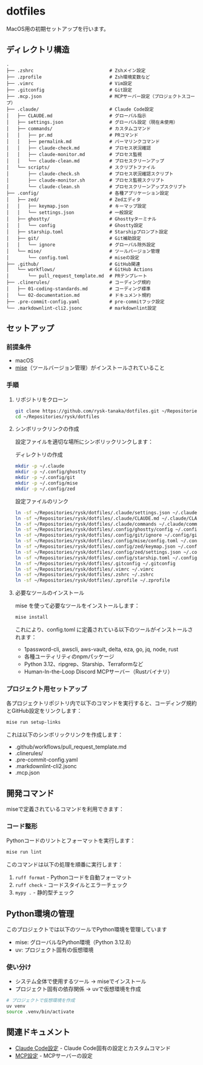 # dotfiles

MacOS用の初期セットアップを行います。

## ディレクトリ構造

```text
.
├── .zshrc                            # Zshメイン設定
├── .zprofile                         # Zsh環境変数など
├── .vimrc                            # Vim設定
├── .gitconfig                        # Git設定
├── .mcp.json                         # MCPサーバー設定（プロジェクトスコープ）
├── .claude/                          # Claude Code設定
│   ├── CLAUDE.md                     # グローバル指示
│   ├── settings.json                 # グローバル設定（現在未使用）
│   ├── commands/                     # カスタムコマンド
│   │   ├── pr.md                     # PRコマンド
│   │   ├── permalink.md              # パーマリンクコマンド
│   │   ├── claude-check.md           # プロセス状況確認
│   │   ├── claude-monitor.md         # プロセス監視
│   │   └── claude-clean.md           # プロセスクリーンアップ
│   └── scripts/                      # スクリプトファイル
│       ├── claude-check.sh           # プロセス状況確認スクリプト
│       ├── claude-monitor.sh         # プロセス監視スクリプト
│       └── claude-clean.sh           # プロセスクリーンアップスクリプト
├── .config/                          # 各種アプリケーション設定
│   ├── zed/                          # Zedエディタ
│   │   ├── keymap.json               # キーマップ設定
│   │   └── settings.json             # 一般設定
│   ├── ghostty/                      # Ghosttyターミナル
│   │   └── config                    # Ghostty設定
│   ├── starship.toml                 # Starshipプロンプト設定
│   ├── git/                          # Git補助設定
│   │   └── ignore                    # グローバル除外設定
│   └── mise/                         # ツールバージョン管理
│       └── config.toml               # miseの設定
├── .github/                          # GitHub関連
│   └── workflows/                    # GitHub Actions
│       └── pull_request_template.md  # PRテンプレート
├── .clinerules/                      # コーディング規約
│   ├── 01-coding-standards.md        # コーディング標準
│   └── 02-documentation.md           # ドキュメント規約
├── .pre-commit-config.yaml           # pre-commitフック設定
└── .markdownlint-cli2.jsonc          # markdownlint設定
```

## セットアップ

### 前提条件

- macOS
- [mise](https://mise.jdx.dev/)（ツールバージョン管理）がインストールされていること

### 手順

1. リポジトリをクローン

    ```bash
    git clone https://github.com/rysk-tanaka/dotfiles.git ~/Repositories/rysk/dotfiles
    cd ~/Repositories/rysk/dotfiles
    ```

2. シンボリックリンクの作成

    設定ファイルを適切な場所にシンボリックリンクします：

    ディレクトリの作成

    ```bash
    mkdir -p ~/.claude
    mkdir -p ~/.config/ghostty
    mkdir -p ~/.config/git
    mkdir -p ~/.config/mise
    mkdir -p ~/.config/zed
    ```

    設定ファイルのリンク

    ```bash
    ln -sf ~/Repositories/rysk/dotfiles/.claude/settings.json ~/.claude/settings.json
    ln -sf ~/Repositories/rysk/dotfiles/.claude/CLAUDE.md ~/.claude/CLAUDE.md
    ln -sf ~/Repositories/rysk/dotfiles/.claude/commands ~/.claude/commands
    ln -sf ~/Repositories/rysk/dotfiles/.config/ghostty/config ~/.config/ghostty/config
    ln -sf ~/Repositories/rysk/dotfiles/.config/git/ignore ~/.config/git/ignore
    ln -sf ~/Repositories/rysk/dotfiles/.config/mise/config.toml ~/.config/mise/config.toml
    ln -sf ~/Repositories/rysk/dotfiles/.config/zed/keymap.json ~/.config/zed/keymap.json
    ln -sf ~/Repositories/rysk/dotfiles/.config/zed/settings.json ~/.config/zed/settings.json
    ln -sf ~/Repositories/rysk/dotfiles/.config/starship.toml ~/.config/starship.toml
    ln -sf ~/Repositories/rysk/dotfiles/.gitconfig ~/.gitconfig
    ln -sf ~/Repositories/rysk/dotfiles/.vimrc ~/.vimrc
    ln -sf ~/Repositories/rysk/dotfiles/.zshrc ~/.zshrc
    ln -sf ~/Repositories/rysk/dotfiles/.zprofile ~/.zprofile
    ```

3. 必要なツールのインストール

    mise を使って必要なツールをインストールします：

    ```bash
    mise install
    ```

    これにより、config.toml に定義されている以下のツールがインストールされます：

    - 1password-cli, awscli, aws-vault, delta, eza, go, jq, node, rust
    - 各種ユーティリティのnpmパッケージ
    - Python 3.12、ripgrep、Starship、Terraformなど
    - Human-In-the-Loop Discord MCPサーバー（Rustバイナリ）

### プロジェクト用セットアップ

各プロジェクトリポジトリ内で以下のコマンドを実行すると、コーディング規約とGitHub設定をリンクします：

```bash
mise run setup-links
```

これは以下のシンボリックリンクを作成します：

- .github/workflows/pull_request_template.md
- .clinerules/
- .pre-commit-config.yaml
- .markdownlint-cli2.jsonc
- .mcp.json

## 開発コマンド

miseで定義されているコマンドを利用できます：

### コード整形

Pythonコードのリントとフォーマットを実行します：

```bash
mise run lint
```

このコマンドは以下の処理を順番に実行します：

1. `ruff format` - Pythonコードを自動フォーマット
2. `ruff check` - コードスタイルとエラーチェック
3. `mypy .` - 静的型チェック

## Python環境の管理

このプロジェクトでは以下のツールでPython環境を管理しています

- mise: グローバルなPython環境（Python 3.12.8）
- uv: プロジェクト固有の仮想環境

### 使い分け

- システム全体で使用するツール → miseでインストール
- プロジェクト固有の依存関係 → uvで仮想環境を作成

```bash
# プロジェクトで仮想環境を作成
uv venv
source .venv/bin/activate
```

## 関連ドキュメント

- [Claude Code設定](./docs/claude-code.md) - Claude Code固有の設定とカスタムコマンド
- [MCP設定](./docs/mcp.md) - MCPサーバーの設定
